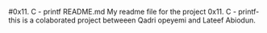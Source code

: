 #0x11. C - printf README.md
My readme file for the project 0x11. C - printf-
this is a colaborated project betweeen Qadri opeyemi and Lateef Abiodun.
